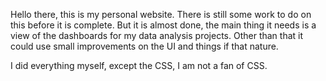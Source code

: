Hello there, this is my personal website.
There is still some work to do on this before it is complete.
But it is almost done, the main thing it needs is a view of the dashboards for my data analysis projects.
Other than that it could use small improvements on the UI and things if that nature.

I did everything myself, except the CSS, I am not a fan of CSS.
